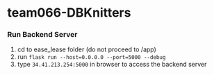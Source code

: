# team066-DBKnitters
### Run Backend Server
1. cd to ease_lease folder (do not proceed to /app)
2. run ```flask run --host=0.0.0.0 --port=5000 --debug```
3. type ```34.41.213.254:5000``` in browser to access the backend server